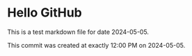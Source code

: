 # Hello GitHub
This is a test markdown file for date 2024-05-05.

This commit was created at exactly 12:00 PM on 2024-05-05.
